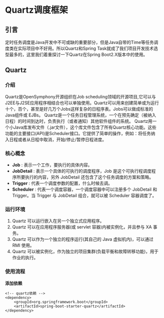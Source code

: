 # Quartz调度框架

## 引言
定时任务调度是Java开发中不可或缺的重要部分，但是Java自带的Time等任务调度类在实际项目中不好用。所以Quartz和Spring Task就成了我们项目开发技术选型最多的，这里我们着重探讨一下Quartz在Spring Boot2.X版本中的使用。

## Quartz

### 介绍
Quartz是OpenSymphony开源组织在Job scheduling领域的开源项目,它可以与J2EE与J2SE应用程序相结合也可以单独使用。Quartz可以用来创建简单或为运行十个，百个，甚至是好几万个Jobs这样复杂的日程序表。Jobs可以做成标准的Java组件或 EJBs。
Quartz是一个任务日程管理系统，一个在预先确定（被纳入日程）的时间到达时，负责执行（或者通知）其他软件组件的系统。
Quartz用一个小Java库发布文件（.jar文件），这个库文件包含了所有Quartz核心功能。这些功能的主要接口(API)是Scheduler接口。它提供了简单的操作，例如：将任务纳入日程或者从日程中取消，开始/停止/暂停日程进度。

### 核心概念
- **Job** :  表示一个工作，要执行的具体内容。
- **JobDetail** :  表示一个具体的可执行的调度程序，Job 是这个可执行程调度程序所要执行的内容，另外 JobDetail 还包含了这个任务调度的方案和策略。
- **Trigger** :  代表一个调度参数的配置，什么时候去调。
- **Scheduler** :  代表一个调度容器，一个调度容器中可以注册多个 JobDetail 和 Trigger。当 Trigger 与 JobDetail 组合，就可以被 Scheduler 容器调度了。 
### 运行环境
1. Quartz 可以运行嵌入在另一个独立式应用程序。
2. Quartz 可以在应用程序服务器(或 servlet 容器)内被实例化，并且参与 XA 事务。
3. Quartz 可以作为一个独立的程序运行(其自己的 Java 虚拟机内)，可以通过 RMI 使用。
4. Quartz 可以被实例化，作为独立的项目集群(负载平衡和故障转移功能)，用于作业的执行。

### 使用流程

**添加依赖**

    <!-- quartz依赖 -->
    <dependency>
        <groupId>org.springframework.boot</groupId>
        <artifactId>spring-boot-starter-quartz</artifactId>
    </dependency>
